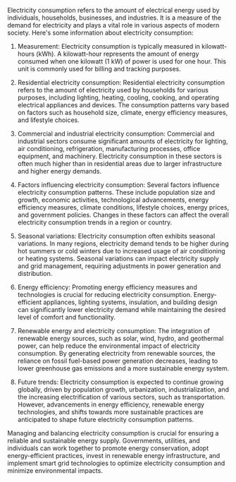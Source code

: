 Electricity consumption refers to the amount of electrical energy used by individuals, households, businesses, and industries. It is a measure of the demand for electricity and plays a vital role in various aspects of modern society. Here's some information about electricity consumption:

1. Measurement: Electricity consumption is typically measured in kilowatt-hours (kWh). A kilowatt-hour represents the amount of energy consumed when one kilowatt (1 kW) of power is used for one hour. This unit is commonly used for billing and tracking purposes.

2. Residential electricity consumption: Residential electricity consumption refers to the amount of electricity used by households for various purposes, including lighting, heating, cooling, cooking, and operating electrical appliances and devices. The consumption patterns vary based on factors such as household size, climate, energy efficiency measures, and lifestyle choices.

3. Commercial and industrial electricity consumption: Commercial and industrial sectors consume significant amounts of electricity for lighting, air conditioning, refrigeration, manufacturing processes, office equipment, and machinery. Electricity consumption in these sectors is often much higher than in residential areas due to larger infrastructure and higher energy demands.

4. Factors influencing electricity consumption: Several factors influence electricity consumption patterns. These include population size and growth, economic activities, technological advancements, energy efficiency measures, climate conditions, lifestyle choices, energy prices, and government policies. Changes in these factors can affect the overall electricity consumption trends in a region or country.

5. Seasonal variations: Electricity consumption often exhibits seasonal variations. In many regions, electricity demand tends to be higher during hot summers or cold winters due to increased usage of air conditioning or heating systems. Seasonal variations can impact electricity supply and grid management, requiring adjustments in power generation and distribution.

6. Energy efficiency: Promoting energy efficiency measures and technologies is crucial for reducing electricity consumption. Energy-efficient appliances, lighting systems, insulation, and building design can significantly lower electricity demand while maintaining the desired level of comfort and functionality.

7. Renewable energy and electricity consumption: The integration of renewable energy sources, such as solar, wind, hydro, and geothermal power, can help reduce the environmental impact of electricity consumption. By generating electricity from renewable sources, the reliance on fossil fuel-based power generation decreases, leading to lower greenhouse gas emissions and a more sustainable energy system.

8. Future trends: Electricity consumption is expected to continue growing globally, driven by population growth, urbanization, industrialization, and the increasing electrification of various sectors, such as transportation. However, advancements in energy efficiency, renewable energy technologies, and shifts towards more sustainable practices are anticipated to shape future electricity consumption patterns.

Managing and balancing electricity consumption is crucial for ensuring a reliable and sustainable energy supply. Governments, utilities, and individuals can work together to promote energy conservation, adopt energy-efficient practices, invest in renewable energy infrastructure, and implement smart grid technologies to optimize electricity consumption and minimize environmental impacts.